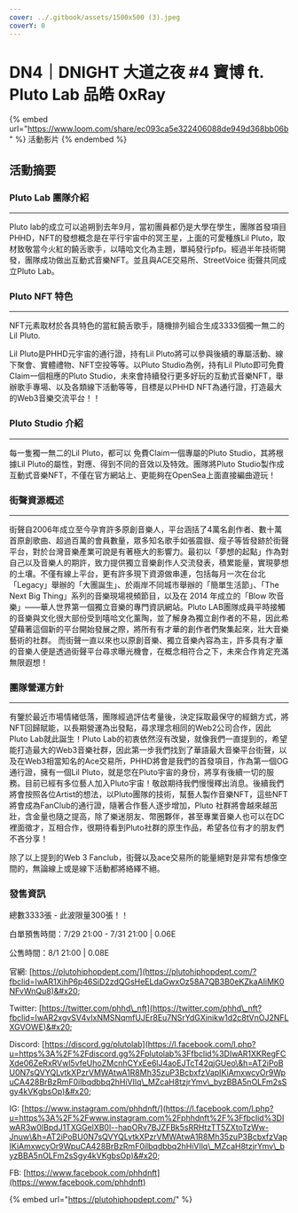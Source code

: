```yaml
---
cover: ../.gitbook/assets/1500x500 (3).jpeg
coverY: 0
---
```


# DN4｜DNIGHT 大道之夜 #4 寶博 ft. Pluto Lab 品皓 0xRay

{% embed url="https://www.loom.com/share/ec093ca5e322406088de949d368bb06b" %}
活動影片
{% endembed %}



## 活動摘要



### **Pluto Lab 團隊介紹**

****

Pluto lab的成立可以追朔到去年9月，當初團員都仍是大學在學生，團隊首發項目PHHD，NFT的發想概念是在平行宇宙中的冥王星，上面的可愛種族Lil Pluto，取材致敬當今火紅的饒舌歌手，以嘻哈文化為主題，單純發行pfp。經過半年技術開發，團隊成功做出互動式音樂NFT。並且與ACE交易所、StreetVoice 街聲共同成立Pluto Lab。



### **Pluto NFT 特色**

****

NFT元素取材於各具特色的當紅饒舌歌手，隨機排列組合生成3333個獨一無二的Lil Pluto.

&#x20;Lil Pluto是PHHD元宇宙的通行證，持有Lil Pluto將可以參與後續的專屬活動、線下聚會、實體禮物、NFT空投等等。以Pluto Studio為例，持有Lil Pluto即可免費Claim一個相應的Pluto Studio，未來會持續發行更多好玩的互動式音樂NFT，舉辦歌手專場、以及各類線下活動等等，目標是以PHHD NFT為通行證，打造最大的Web3音樂交流平台！！



### **Pluto Studio 介紹**

****

每一隻獨一無二的Lil Pluto，都可以 免費Claim一個專屬的Pluto Studio，其將根據Lil Pluto的屬性，對應、得到不同的音效以及特效。團隊將Pluto Studio製作成互動式音樂NFT，不僅在官方網站上、更能夠在OpenSea上面直接編曲遊玩！



### **街聲資源概述**

****

街聲自2006年成立至今孕育許多原創音樂人，平台涵括了4萬名創作者、數十萬首原創歌曲、超過百萬的會員數量，眾多知名歌手如張震嶽、瘦子等皆發跡於街聲平台，對於台灣音樂產業可說是有著極大的影響力。最初以「夢想的起點」作為對自己以及音樂人的期許，致力提供獨立音樂創作人交流發表，積累能量，實現夢想的土壤。不僅有線上平台，更有許多現下資源做串連，包括每月一次在台北「Legacy」舉辦的「大團誕生」、於兩岸不同城市舉辦的「簡單生活節」、「The Next Big Thing」系列的音樂現場視頻節目，以及在 2014 年成立的「Blow 吹音樂」——華人世界第一個獨立音樂的專門資訊網站。Pluto LAB團隊成員平時接觸的音樂與文化很大部份受到嘻哈文化薰陶，並了解身為獨立創作者的不易，因此希望藉著這個新的平台開始發展之際，將所有有才華的創作者們聚集起來，壯大音樂藝術的社群。 而街聲一直以來也以原創音樂、獨立音樂內容為主，許多具有才華的音樂人便是透過街聲平台尋求曝光機會，在概念相符合之下，未來合作肯定充滿無限遐想！



### **團隊營運方針**

****

有鑒於最近市場情緒低落，團隊經過評估考量後，決定採取最保守的經銷方式，將NFT回歸賦能，以長期營運為出發點，尋求理念相同的Web2公司合作，因此Pluto Lab就此誕生！Pluto Lab的初衷依然沒有改變，就像我們一直提到的，希望能打造最大的Web3音樂社群，因此第一步我們找到了華語最大音樂平台街聲，以及在Web3相當知名的Ace交易所，PHHD將會是我們的首發項目，作為第一個OG通行證，擁有一個Lil Pluto，就是您在Pluto宇宙的身份，將享有後續一切的服務。目前已經有多位藝人加入Pluto宇宙！敬啟期待我們慢慢釋出消息。後續我們將會按照各位Artist的想法，以Pluto團隊的技術，幫藝人製作音樂NFT，這些NFT將會成為FanClub的通行證，隨著合作藝人逐步增加，Pluto 社群將會越來越茁壯，含金量也隨之提高，除了樂迷朋友、幣圈夥伴，甚至專業音樂人也可以在DC裡面徵才，互相合作，很期待看到Pluto社群的原生作品，希望各位有才的朋友們不吝分享！

除了以上提到的Web 3 Fanclub，街聲以及ace交易所的能量絕對是非常有想像空間的，無論線上或是線下活動都將絡繹不絕。



### **發售資訊**

總數3333張 - 此波限量300張！！

白單預售時間：7/29 21:00 - 7/31 21:00 | 0.06E

公售時間：8/1 21:00 | 0.08E

官網: [https://plutohiphopdept.com/](https://plutohiphopdept.com/?fbclid=IwAR1XihP6p46SiD2zdQGsHeELdaGwxOz58A7QB3B0eKZkaAIiMK0NFvWnQu8)&#x20;

Twitter: [https://twitter.com/phhd\_nft](https://twitter.com/phhd\_nft?fbclid=IwAR2xgvSV4vIxNMSNqmfUJEr8Eu7NSrYdGXinikw1d2c8tVnOJ2NFLXGVOWE)&#x20;

Discord: [https://discord.gg/plutolab](https://l.facebook.com/l.php?u=https%3A%2F%2Fdiscord.gg%2Fplutolab%3Ffbclid%3DIwAR1XKRegFCXde06ZeRxRVwl5vfeUhoZMcnhCYxEe6lJ4aoEJTcT42qjGUeo\&h=AT2iPoBU0N7sQVYQLvtkXPzrVMWAtwA1R8Mh35zuP3BcbxfzVapIKiAmxwcyOr9WpuCA428BrBzRmF0ilbqdbbq2hHiVIlq\_MZcaH8tzjrYmv\_byzBBA5nOLFm2sSgy4kVKgbsOp)&#x20;

IG: [https://www.instagram.com/phhdnft/](https://l.facebook.com/l.php?u=https%3A%2F%2Fwww.instagram.com%2Fphhdnft%2F%3Ffbclid%3DIwAR3w0IBpdJ1TXGGelXB0l--hapORv7BJZFBk5sRRHtzTT5ZXtoTzWw-Jnuw\&h=AT2iPoBU0N7sQVYQLvtkXPzrVMWAtwA1R8Mh35zuP3BcbxfzVapIKiAmxwcyOr9WpuCA428BrBzRmF0ilbqdbbq2hHiVIlq\_MZcaH8tzjrYmv\_byzBBA5nOLFm2sSgy4kVKgbsOp)&#x20;

FB: [https://www.facebook.com/phhdnft](https://www.facebook.com/phhdnft)

{% embed url="https://plutohiphopdept.com/" %}
